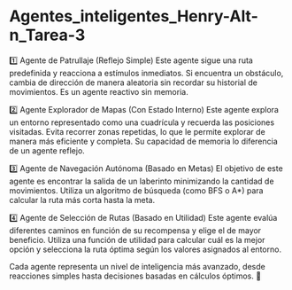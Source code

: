# Agentes_inteligentes_Henry-Alt-n_Tarea-3

1️⃣ Agente de Patrullaje (Reflejo Simple)
Este agente sigue una ruta predefinida y reacciona a estímulos inmediatos. Si encuentra un obstáculo, cambia de dirección de manera aleatoria sin recordar su historial de movimientos. Es un agente reactivo sin memoria.

2️⃣ Agente Explorador de Mapas (Con Estado Interno)
Este agente explora un entorno representado como una cuadrícula y recuerda las posiciones visitadas. Evita recorrer zonas repetidas, lo que le permite explorar de manera más eficiente y completa. Su capacidad de memoria lo diferencia de un agente reflejo.

3️⃣ Agente de Navegación Autónoma (Basado en Metas)
El objetivo de este agente es encontrar la salida de un laberinto minimizando la cantidad de movimientos. Utiliza un algoritmo de búsqueda (como BFS o A*) para calcular la ruta más corta hasta la meta.

4️⃣ Agente de Selección de Rutas (Basado en Utilidad)
Este agente evalúa diferentes caminos en función de su recompensa y elige el de mayor beneficio. Utiliza una función de utilidad para calcular cuál es la mejor opción y selecciona la ruta óptima según los valores asignados al entorno.

Cada agente representa un nivel de inteligencia más avanzado, desde reacciones simples hasta decisiones basadas en cálculos óptimos. 🚀
